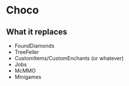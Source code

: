 # Choco
## What it replaces
- FoundDiamonds
- TreeFeller
- CustomItems/CustomEnchants (or whatever)
- Jobs
- McMMO
- Minigames